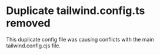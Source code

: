 # Duplicate tailwind.config.ts removed

This duplicate config file was causing conflicts with the main tailwind.config.cjs file.